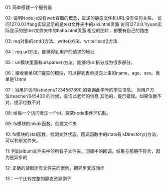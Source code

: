 01: 简单搭建一个服务器

02: 说明Node.js没有web容器的概念，呈递的静态文件和URL没有任何关系。
	访问127.0.0.1/fang实际显示的是test文件夹中的xixi.html页面
	访问127.0.0.1/yuan实际显示的是test文件夹中的haha.html页面
	相应的图片，都要有自己的路由

03: req对象的end()方法、write()方法、writeHead()方法

04：req.url方法，能够得到用户的请求的地址

05：url模块里面有url.parse()方法，能够将url拆分成为很多部分。

06：接收表单GET提交的模拟，可以得到表单提交上来的name、age、sex。表单是1.html

07：当用户访问/student/1234567890 的查询此学号的学生信息。
	当用户方位/teacher/645433 的时候，查询此老师的信息
	其他的，提示错误。如果位数不对，提示位数不对

08:	给每一个访问者加一个id，探究node事件环机制。

09: fs模块的mkdir函数，创建文件夹

10: fs模块的stat函数，检测文件状态。回调函数中的stats有isDirectory()方法，可以判断文件夹。

11: 列出album文件夹中的所有子文件夹，回调中的回调，结果与预期不符合，因为是异步的

12: 正确的读取所有文件夹的案例，把异步变成同步

13：一个比较完整的静态资源例子




